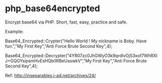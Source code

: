 # php_base64encrypted
Encrypt base64 via PHP. Short, fast, easy, practice and safe.

Example: 

 Base64_Encrypted::Crypter("Hello World ! My nickname is Boby. Have fun.","My First Key","Anti Force Brute Second Key",4);
 
 Base64_Encrypted::Decrypter("4YR07zc0JhGWyO3k9qrdlvOjS3xof7WhRXlJ+GQGYsipsmHvEsHQbiWBeUaswkV","My First Key","Anti Force Brute Second Key",4);


Ref: http://inseparables.j-ad.net/archives/24/

